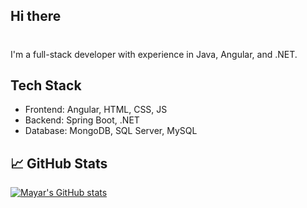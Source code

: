 ## Hi there 
# 
I'm a full-stack developer with experience in Java, Angular, and .NET.

## Tech Stack
- Frontend: Angular, HTML, CSS, JS
- Backend: Spring Boot, .NET
- Database: MongoDB, SQL Server, MySQL

## 📈 GitHub Stats
[![Mayar's GitHub stats](https://github-readme-stats.vercel.app/api?username=mayarbriki&show_icons=true&theme=radical)](https://github-readme-stats.vercel.app/api?username=mayarbriki&count_private=true&show_icons=true&cache_seconds=1800
)

<!--
**mayarbriki/mayarbriki** is a ✨ _special_ ✨ repository because its `README.md` (this file) appears on your GitHub profile.

Here are some ideas to get you started:

- 🔭 I’m currently working on ...
- 🌱 I’m currently learning ...
- 👯 I’m looking to collaborate on ...
- 🤔 I’m looking for help with ...
- 💬 Ask me about ...
- 📫 How to reach me: ...
- 😄 Pronouns: ...
- ⚡ Fun fact: ...
-->
